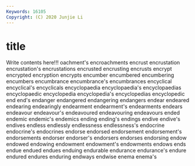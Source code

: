```yaml
---
Keywords: 16105
Copyright: (C) 2020 Junjie Li
---
```


# title

Write contents here!!!
oachment's 
encroachments 
encrust 
encrustation
encrustation's 
encrustations 
encrusted 
encrusting 
encrusts 
encrypt 
encrypted 
encryption 
encrypts 
encumber
encumbered 
encumbering 
encumbers 
encumbrance 
encumbrance's 
encumbrances 
encyclical 
encyclical's 
encyclicals 
encyclopaedia
encyclopaedia's 
encyclopaedias 
encyclopaedic 
encyclopedia 
encyclopedia's 
encyclopedias 
encyclopedic 
end 
end's 
endanger
endangered 
endangering 
endangers 
endear 
endeared 
endearing 
endearingly 
endearment 
endearment's 
endearments
endears 
endeavour 
endeavour's 
endeavoured 
endeavouring 
endeavours 
ended 
endemic 
endemic's 
endemics
ending 
ending's 
endings 
endive 
endive's 
endives 
endless 
endlessly 
endlessness 
endlessness's
endocrine 
endocrine's 
endocrines 
endorse 
endorsed 
endorsement 
endorsement's 
endorsements 
endorser 
endorser's
endorsers 
endorses 
endorsing 
endow 
endowed 
endowing 
endowment 
endowment's 
endowments 
endows
ends 
endue 
endued 
endues 
enduing 
endurable 
endurance 
endurance's 
endure 
endured
endures 
enduring 
endways 
endwise 
enema 
enema's 

